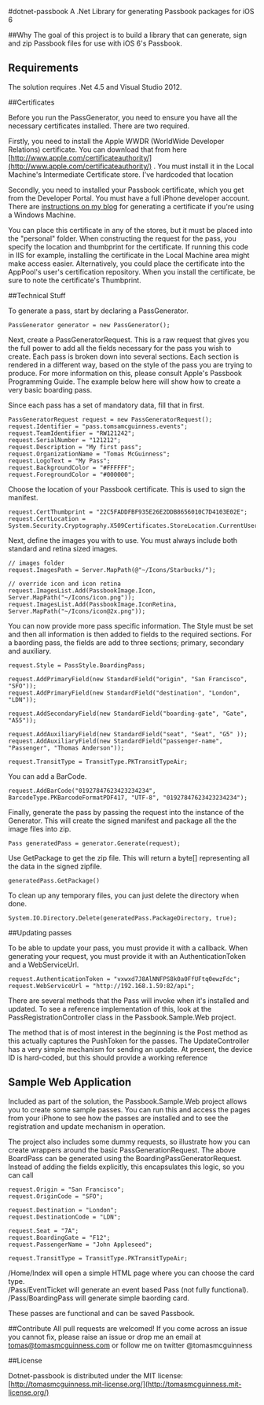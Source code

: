 #dotnet-passbook
A .Net Library for generating Passbook packages for iOS 6

##Why
The goal of this project is to build a library that can generate, sign and zip Passbook files for use with iOS 6's Passbook. 

## Requirements

The solution requires .Net 4.5 and Visual Studio 2012.

##Certificates

Before you run the PassGenerator, you need to ensure you have all the necessary certificates installed. There are two required. 

Firstly, you need to install the Apple WWDR (WorldWide Developer Relations) certificate. You can download that from here [http://www.apple.com/certificateauthority/](http://www.apple.com/certificateauthority/) . You must install it in the Local Machine's Intermediate Certificate store. I've hardcoded that location 

Secondly, you need to installed your Passbook certificate, which you get from the Developer Portal. You must have a full iPhone developer account. There are [instructions on my blog](http://www.tomasmcguinness.com/2012/06/28/generating-an-apple-ios-certificate-using-windows/) for generating a certificate if you're using a Windows Machine.

You can place this certificate in any of the stores, but it must be placed into the "personal" folder.  When constructing the request for the pass, you specify the location and thumbprint for the certificate. If running this code in IIS for example, installing the certificate in the Local Machine area might make access easier. Alternatively, you could place the certificate into the AppPool's user's certification repository. When you install the certificate, be sure to note the certificate's Thumbprint. 

##Technical Stuff

To generate a pass, start by declaring a PassGenerator.

    PassGenerator generator = new PassGenerator();

Next, create a PassGeneratorRequest. This is a raw request that gives you the full power to add all the fields necessary for the pass you wish to create. Each pass is broken down into several sections. Each section is rendered in a different way, based on the style of the pass you are trying to produce. For more information on this, please consult Apple's Passbook Programming Guide. The example below here will show how to create a very basic boarding pass.

Since each pass has a set of mandatory data, fill that in first. 

    PassGeneratorRequest request = new PassGeneratorRequest();
    request.Identifier = "pass.tomsamcguinness.events";   
    request.TeamIdentifier = "RW121242";
    request.SerialNumber = "121212";
    request.Description = "My first pass";
    request.OrganizationName = "Tomas McGuinness";
    request.LogoText = "My Pass";
    request.BackgroundColor = "#FFFFFF";
    request.ForegroundColor = "#000000";

Choose the location of your Passbook certificate. This is used to sign the manifest.

 	request.CertThumbprint = "22C5FADDFBF935E26E2DDB8656010C7D4103E02E";
    request.CertLocation = System.Security.Cryptography.X509Certificates.StoreLocation.CurrentUser;

Next, define the images you with to use. You must always include both standard and retina sized images.

    // images folder
    request.ImagesPath = Server.MapPath(@"~/Icons/Starbucks/");

    // override icon and icon retina
    request.ImagesList.Add(PassbookImage.Icon, Server.MapPath("~/Icons/icon.png"));
    request.ImagesList.Add(PassbookImage.IconRetina, Server.MapPath("~/Icons/icon@2x.png"));

You can now provide more pass specific information. The Style must be set and then all information is then added to fields to the required sections. For a baording pass, the fields are add to three sections;  primary, secondary and auxiliary.

	request.Style = PassStyle.BoardingPass;

    request.AddPrimaryField(new StandardField("origin", "San Francisco", "SFO"));
    request.AddPrimaryField(new StandardField("destination", "London", "LDN"));

    request.AddSecondaryField(new StandardField("boarding-gate", "Gate", "A55"));

    request.AddAuxiliaryField(new StandardField("seat", "Seat", "G5" ));
    request.AddAuxiliaryField(new StandardField("passenger-name", "Passenger", "Thomas Anderson"));

 	request.TransitType = TransitType.PKTransitTypeAir;
	
You can add a BarCode.

    request.AddBarCode("01927847623423234234", BarcodeType.PKBarcodeFormatPDF417, "UTF-8", "01927847623423234234");

Finally, generate the pass by passing the request into the instance of the Generator. This will create the signed manifest and package all the the image files into zip.

    Pass generatedPass = generator.Generate(request);

Use GetPackage to get the zip file. This will return a byte[] representing all the data in the signed zipfile. 

	generatedPass.GetPackage()

To clean up any temporary files, you can just delete the directory when done.

    System.IO.Directory.Delete(generatedPass.PackageDirectory, true);
 
##Updating passes

To be able to update your pass, you must provide it with a callback. When generating your request, you must provide it with an AuthenticationToken and a WebServiceUrl.

	request.AuthenticationToken = "vxwxd7J8AlNNFPS8k0a0FfUFtq0ewzFdc";
    request.WebServiceUrl = "http://192.168.1.59:82/api";

There are several methods that the Pass will invoke when it's installed and updated. To see a reference implementation of this, look at the PassRegistrationController class in the Passbook.Sample.Web project.

The method that is of most interest in the beginning is the Post method as this actually captures the PushToken for the passes. The UpdateController has a very simple mechanism for sending an update. At present, the device ID is hard-coded, but this should provide a working reference

## Sample Web Application

Included as part of the solution, the Passbook.Sample.Web project allows you to create some sample passes. You can run this and access the pages from your iPhone to see how the passes are installed and to see the registration and update mechanism in operation.

The project also includes some dummy requests, so illustrate how you can create wrappers around the basic PassGenerationRequest. The above BoardPass can be generated using the BoardingPassGeneratorRequest. Instead of adding the fields explicitly, this encapsulates this logic, so you can call 

	request.Origin = "San Francisco";
    request.OriginCode = "SFO";

    request.Destination = "London";
    request.DestinationCode = "LDN";

    request.Seat = "7A";
    request.BoardingGate = "F12";
    request.PassengerName = "John Appleseed";

    request.TransitType = TransitType.PKTransitTypeAir;

/Home/Index will open a simple HTML page where you can choose the card type.  
/Pass/EventTicket will generate an event based Pass (not fully functional).  
/Pass/BoardingPass will generate simple baording card.

These passes are functional and can be saved Passbook.

##Contribute
All pull requests are welcomed! If you come across an issue you cannot fix, please raise an issue or drop me an email at tomas@tomasmcguinness.com or follow me on twitter @tomasmcguinness

##License

Dotnet-passbook is distributed under the MIT license: [http://tomasmcguinness.mit-license.org/](http://tomasmcguinness.mit-license.org/)
